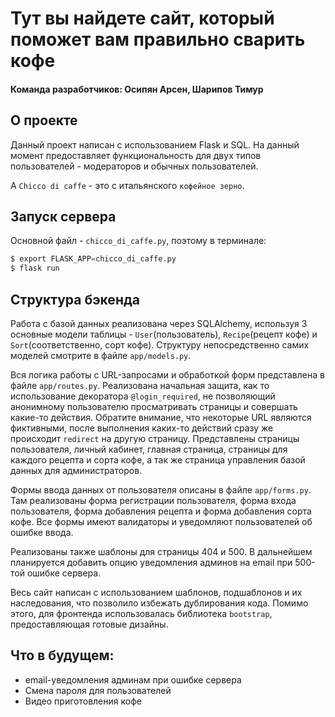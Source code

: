 # Тут вы найдете сайт, который поможет вам правильно сварить кофе
#### Команда разработчиков: Осипян Арсен, Шарипов Тимур

## О проекте
Данный проект написан с использованием Flask и SQL. На данный момент предоставляет функциональность для двух типов пользователей - модераторов и обычных пользователей.

А `Chicco di caffe` - это с итальянского `кофейное зерно`.

## Запуск сервера
Основной файл - `chicco_di_caffe.py`, поэтому в терминале:
```python
$ export FLASK_APP=chicco_di_caffe.py
$ flask run
```

## Структура бэкенда
Работа с базой данных реализована через SQLAlchemy, используя 3 основные модели таблицы - `User`(пользователь), `Recipe`(рецепт кофе) и `Sort`(соответственно, сорт кофе).
Структуру непосредственно самих моделей смотрите в файле `app/models.py`.

Вся логика работы с URL-запросами и обработкой форм представлена в файле `app/routes.py`. Реализована начальная защита, как то использование декоратора `@login_required`, не позволяющий анонимному пользователю просматривать страницы и совершать какие-то действия. Обратите внимание, что некоторые URL являются фиктивными, после выполнения каких-то действий сразу же происходит `redirect` на другую страницу. 
Представлены страницы пользователя, личный кабинет, главная страница, страницы для каждого рецепта и сорта кофе, а так же страница управления базой данных для администраторов.

Формы ввода данных от пользователя описаны в файле `app/forms.py`. Там реализованы форма регистрации пользователя, форма входа пользователя, форма добавления рецепта и форма добавления сорта кофе. 
Все формы имеют валидаторы и уведомляют пользователей об ошибке ввода.

Реализованы также шаблоны для страницы 404 и 500. В дальнейшем планируется добавить опцию уведомления админов на email при 500-той ошибке сервера.

Весь сайт написан с использованием шаблонов, подшаблонов и их наследования, что позволило избежать дублирования кода. Помимо этого, для фронтенда использовалась библиотека `bootstrap`, предоставляющая готовые дизайны. 

## Что в будущем:
+ email-уведомления админам при ошибке сервера
+ Смена пароля для пользователей
+ Видео приготовления кофе
